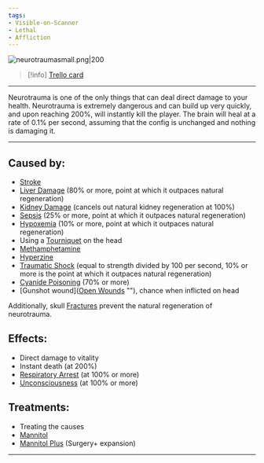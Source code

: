 ```yaml
---
tags:
- Visible-on-Scanner
- Lethal
- Affliction
---
```


![neurotraumasmall.png\|200](/Head_Brain/Neurotrauma%20-%20Attachments/6718845db30472d958dd7b43.png)

> [!info] [Trello card](https://trello.com/c/iownhfKM/46-neurotrauma)

---

Neurotrauma is one of the only things that can deal direct damage to your health. Neurotrauma is extremely dangerous and can build up very quickly, and upon reaching 200%, will instantly kill the player. The brain will heal at a rate of 0.1% per second, assuming that the config is unchanged and nothing is damaging it.

---

## Caused by:

- [Stroke](Stroke.md)
- [Liver Damage](../Torso/Liver%20Damage.md) (80% or more, point at which it outpaces natural regeneration)
- [Kidney Damage](../Torso/Kidney%20Damage.md) (cancels out natural kidney regeneration at 100%)
- [Sepsis](../Blood/Sepsis.md) (25% or more, point at which it outpaces natural regeneration)
- [Hypoxemia](../Blood/Hypoxemia.md) (10% or more, point at which it outpaces natural regeneration)
- Using a [Tourniquet](../Items/Tourniquet.md)  on the head
- [Methamphetamine](../Items/Methamphetamine.md)
- [Hyperzine](../Items/Hyperzine.md)
- [Traumatic Shock](../Surgery/Traumatic%20Shock.md) (equal to strength divided by 100 per second, 10% or more is the point at which it outpaces natural regeneration)
- [Cyanide Poisoning](../Torso/Cyanide%20Poisoning.md)  (70% or more)
- [Gunshot wound]([Open Wounds](../Any%20bodypart/Open%20Wounds.md) "‌"), chance when inflicted on head

Additionally, skull [Fractures](../Bones/Fractures.md) prevent the natural regeneration of neurotrauma.

## Effects:

- Direct damage to vitality
- Instant death (at 200%)
- [Respiratory Arrest](../Lungs/Respiratory%20Arrest.md) (at 100% or more)
- [Unconsciousness](Unconsciousness.md) (at 100% or more)

## Treatments:

- Treating the causes
- [Mannitol](../Items/Mannitol.md)
- [Mannitol Plus](../Surgery%20Plus%20Expansion/Mannitol%20Plus.md) (Surgery+ expansion)

---

